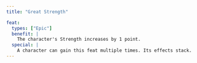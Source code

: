 ```yaml
---
title: "Great Strength"

feat:
  types: ["Epic"]
  benefit: |
    The character's Strength increases by 1 point.
  special: |
    A character can gain this feat multiple times. Its effects stack.
---
```

